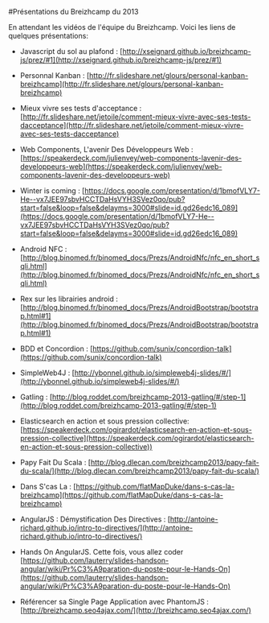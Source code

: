 #Présentations du Breizhcamp du 2013

En attendant les vidéos de l'équipe du Breizhcamp. Voici les liens de quelques présentations:

- Javascript du sol au plafond :  [http://xseignard.github.io/breizhcamp-js/prez/#1](http://xseignard.github.io/breizhcamp-js/prez/#1)

- Personnal Kanban : [http://fr.slideshare.net/glours/personal-kanban-breizhcamp](http://fr.slideshare.net/glours/personal-kanban-breizhcamp)

- Mieux vivre ses tests d'acceptance : [http://fr.slideshare.net/jetoile/comment-mieux-vivre-avec-ses-tests-dacceptance](http://fr.slideshare.net/jetoile/comment-mieux-vivre-avec-ses-tests-dacceptance)

- Web Components, L'avenir Des Développeurs Web : [https://speakerdeck.com/julienvey/web-components-lavenir-des-developpeurs-web](https://speakerdeck.com/julienvey/web-components-lavenir-des-developpeurs-web)

- Winter is coming : [https://docs.google.com/presentation/d/1bmofVLY7-He--vx7JEE97sbvHCCTDaHsVYH3SVez0qo/pub?start=false&loop=false&delayms=3000#slide=id.gd26edc16_089](https://docs.google.com/presentation/d/1bmofVLY7-He--vx7JEE97sbvHCCTDaHsVYH3SVez0qo/pub?start=false&loop=false&delayms=3000#slide=id.gd26edc16_089)

- Android NFC : [http://blog.binomed.fr/binomed_docs/Prezs/AndroidNfc/nfc_en_short_sqli.html](http://blog.binomed.fr/binomed_docs/Prezs/AndroidNfc/nfc_en_short_sqli.html)

- Rex sur les librairies android : [http://blog.binomed.fr/binomed_docs/Prezs/AndroidBootstrap/bootstrap.html#1](http://blog.binomed.fr/binomed_docs/Prezs/AndroidBootstrap/bootstrap.html#1)

- BDD et Concordion :  [https://github.com/sunix/concordion-talk](https://github.com/sunix/concordion-talk)  

- SimpleWeb4J : [http://ybonnel.github.io/simpleweb4j-slides/#/](http://ybonnel.github.io/simpleweb4j-slides/#/)  

- Gatling : [http://blog.roddet.com/breizhcamp-2013-gatling/#/step-1](http://blog.roddet.com/breizhcamp-2013-gatling/#/step-1)

- Elasticsearch en action et sous pression collective: [https://speakerdeck.com/ogirardot/elasticsearch-en-action-et-sous-pression-collective](https://speakerdeck.com/ogirardot/elasticsearch-en-action-et-sous-pression-collective))

- Papy Fait Du Scala : [http://blog.dlecan.com/breizhcamp2013/papy-fait-du-scala/](http://blog.dlecan.com/breizhcamp2013/papy-fait-du-scala/)

- Dans S'cas La : [https://github.com/flatMapDuke/dans-s-cas-la-breizhcamp](https://github.com/flatMapDuke/dans-s-cas-la-breizhcamp)

- AngularJS : Démystification Des Directives : [http://antoine-richard.github.io/intro-to-directives/](http://antoine-richard.github.io/intro-to-directives/)

- Hands On AngularJS. Cette fois, vous allez coder [https://github.com/lauterry/slides-handson-angular/wiki/Pr%C3%A9paration-du-poste-pour-le-Hands-On](https://github.com/lauterry/slides-handson-angular/wiki/Pr%C3%A9paration-du-poste-pour-le-Hands-On)

- Référencer sa Single Page Application avec PhantomJS : [http://breizhcamp.seo4ajax.com/](http://breizhcamp.seo4ajax.com/)
